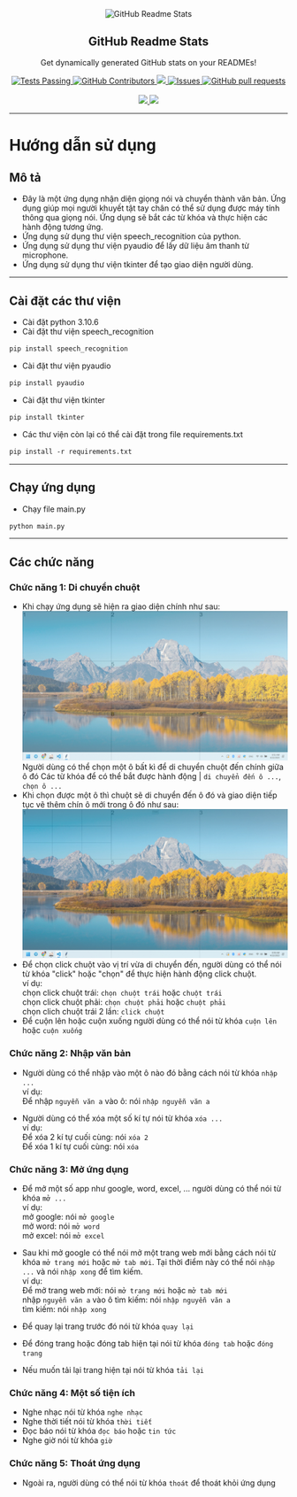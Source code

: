 <p align="center">
 <img width="100px" src="https://res.cloudinary.com/anuraghazra/image/upload/v1594908242/logo_ccswme.svg" align="center" alt="GitHub Readme Stats" />
 <h2 align="center">GitHub Readme Stats</h2>
 <p align="center">Get dynamically generated GitHub stats on your READMEs!</p>
</p>
  <p align="center">
    <a href="https://github.com/anuraghazra/github-readme-stats/actions">
      <img alt="Tests Passing" src="https://github.com/anuraghazra/github-readme-stats/workflows/Test/badge.svg" />
    </a>
    <a href="https://github.com/minhanh01bg/KT_mouse_grid_build/graphs/contributors">
      <img alt="GitHub Contributors" src="https://img.shields.io/github/contributors/minhanh01bg/KT_mouse_grid_build" />
    </a>
    <a href="https://codecov.io/gh/anuraghazra/github-readme-stats">
      <img src="https://codecov.io/gh/minhanh01bg/KT_mouse_grid_build/branch/master/graph/badge.svg" />
    </a>
    <a href="https://github.com/anuraghazra/github-readme-stats/issues">
      <img alt="Issues" src="https://img.shields.io/github/issues/minhanh01bg/KT_mouse_grid_build?color=0088ff" />
    </a>
    <a href="https://github.com/anuraghazra/github-readme-stats/pulls">
      <img alt="GitHub pull requests" src="https://img.shields.io/github/issues-pr/minhanh01bg/KT_mouse_grid_build?color=0088ff" />
    </a>
    <br />
    <br />
    <a href="https://a.paddle.com/v2/click/16413/119403?link=1227">
      <img src="https://img.shields.io/badge/Supported%20by-VSCode%20Power%20User%20%E2%86%92-gray.svg?colorA=655BE1&colorB=4F44D6&style=for-the-badge"/>
    </a>
    <a href="https://a.paddle.com/v2/click/16413/119403?link=2345">
      <img src="https://img.shields.io/badge/Supported%20by-Node%20Cli.com%20%E2%86%92-gray.svg?colorA=61c265&colorB=4CAF50&style=for-the-badge"/>
    </a>
  </p>
  
---

# Hướng dẫn sử dụng

## Mô tả
- Đây là một ứng dụng nhận diện giọng nói và chuyển thành văn bản. Ứng dụng giúp mọi người khuyết tật tay chân có thể sử dụng được máy tính thông qua giọng nói. Ứng dụng sẽ bắt các từ khóa và thực hiện các hành động tương ứng.
- Ứng dụng sử dụng thư viện speech_recognition của python.
- Ứng dụng sử dụng thư viện pyaudio để lấy dữ liệu âm thanh từ microphone.
- Ứng dụng sử dụng thư viện tkinter để tạo giao diện người dùng.
---
## Cài đặt các thư viện
- Cài đặt python 3.10.6
- Cài đặt thư viện speech_recognition
```md
pip install speech_recognition
```
- Cài đặt thư viện pyaudio
```md
pip install pyaudio
```
- Cài đặt thư viện tkinter
```md
pip install tkinter
```
- Các thư viện còn lại có thể cài đặt trong file requirements.txt
```md
pip install -r requirements.txt
```
---
## Chạy ứng dụng
- Chạy file main.py
```md
python main.py
```
---

## Các chức năng
### Chức năng 1: Di chuyển chuột
- Khi chạy ứng dụng sẽ hiện ra giao diện chính như sau:
![image](images/view.png)
Người dùng có thể chọn một ô bất kì để di chuyển chuột đến chính giữa ô đó
Các từ khóa để có thể bắt được hành động | `di chuyển đến ô ...`, `chọn ô ...`
- Khi chọn được một ô thì chuột sẽ di chuyển đến ô đó và giao diện tiếp tục vẽ thêm chín ô mới trong ô đó như sau:
![image](images/view2.png)
- Để chọn click chuột vào vị trí vừa di chuyển đến, người dùng có thể nói từ khóa "click" hoặc "chọn" để thực hiện hành động click chuột. <br>
ví dụ: <br>
chọn click chuột trái: `chọn chuột trái` hoặc `chuột trái` <br>
chọn click chuột phải: `chọn chuột phải` hoặc `chuột phải` <br>
chọn clich chuột trái 2 lần: `click chuột` <br>
- Để cuộn lên hoặc cuộn xuống người dùng có thể nói từ khóa `cuộn lên` hoặc `cuộn xuống` <br>
### Chức năng 2: Nhập văn bản
- Người dùng có thể nhập vào một ô nào đó bằng cách nói từ khóa `nhập ...` <br>
ví dụ: <br>
Để nhập `nguyễn văn a` vào ô: nói `nhập nguyễn văn a` <br>

- Người dùng có thể xóa một số kí tự nói từ khóa `xóa ...` <br>
ví dụ: <br>
Để xóa 2 kí tự cuối cùng: nói `xóa 2` <br>
Để xóa 1 kí tự cuối cùng: nói `xóa` <br>
### Chức năng 3: Mở ứng dụng
- Để mở một số app như google, word, excel, ... người dùng có thể nói từ khóa `mở ...` <br>
ví dụ: <br>
mở google: nói `mở google` <br>
mở word: nói `mở word` <br>
mở excel: nói `mở excel` <br>

- Sau khi mở google có thể nói mở một trang web mới bằng cách nói từ khóa `mở trang mới`  hoặc `mở tab mới`. Tại thời điểm này có thể nói `nhập ...` và nói `nhập xong` để tìm kiếm. <br>
ví dụ: <br>
Để mở trang web mới: nói `mở trang mới` hoặc `mở tab mới` <br>
nhập `nguyễn văn a` vào ô tìm kiếm: nói `nhập nguyễn văn a` <br>
tìm kiếm: nói `nhập xong` <br>

- Để quay lại trang trước đó nói từ khóa `quay lại` <br>
- Để đóng trang hoặc đóng tab hiện tại nói từ khóa `đóng tab` hoặc `đóng trang` <br>
- Nếu muốn tải lại trang hiện tại nói từ khóa `tải lại` <br>
### Chức năng 4: Một số tiện ích
- Nghe nhạc nói từ khóa `nghe nhạc` <br>
- Nghe thời tiết nói từ khóa `thời tiết` <br>
- Đọc báo nói từ khóa `đọc báo` hoặc `tin tức` <br>
- Nghe giờ nói từ khóa `giờ` <br>
### Chức năng 5: Thoát ứng dụng
- Ngoài ra, người dùng có thể nói từ khóa `thoát` để thoát khỏi ứng dụng <br>


